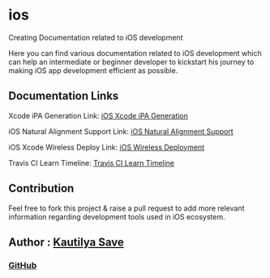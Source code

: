 # ios

Creating Documentation related to iOS development

Here you can find various documentation related to iOS development which can help an intermediate or beginner developer to kickstart his journey to making iOS app development efficient as possible.

## Documentation Links

Xcode iPA Generation Link: [iOS Xcode iPA Generation](https://github.com/SensehacK/dev-cheatsheet/tree/88f67add347b1607b94f5c5ac6ec7917192dddf6/iOS/iOSXcodeiPAGeneration.md)

iOS Natural Alignment Support Link: [iOS Natural Alignment Support](https://github.com/SensehacK/dev-cheatsheet/tree/88f67add347b1607b94f5c5ac6ec7917192dddf6/iOS/iOSRTLAlignmentSupport.md)

iOS Xcode Wireless Deploy Link: [iOS Wireless Deployment](https://github.com/SensehacK/dev-cheatsheet/tree/88f67add347b1607b94f5c5ac6ec7917192dddf6/iOS/iOSXcodeWirelessDeploy.md)

Travis CI Learn Timeline: [Travis CI Learn Timeline](https://github.com/SensehacK/dev-cheatsheet/tree/88f67add347b1607b94f5c5ac6ec7917192dddf6/iOS/TravisCITimeline.md)

## Contribution

Feel free to fork this project & raise a pull request to add more relevant information regarding development tools used in iOS ecosystem.

## Author : [Kautilya Save](https://kautilya.design/)

### [GitHub](https://github.com/SensehacK)

